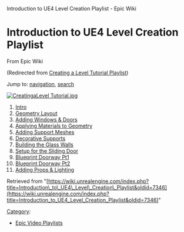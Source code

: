 Introduction to UE4 Level Creation Playlist - Epic Wiki              

Introduction to UE4 Level Creation Playlist
===========================================

From Epic Wiki

(Redirected from [Creating a Level Tutorial Playlist](/index.php?title=Creating_a_Level_Tutorial_Playlist&redirect=no "Creating a Level Tutorial Playlist"))

Jump to: [navigation](#mw-navigation), [search](#p-search)

[![CreatingaLevel Tutorial.jpg](https://d3ar1piqh1oeli.cloudfront.net/4/40/CreatingaLevel_Tutorial.jpg/400px-CreatingaLevel_Tutorial.jpg)](/File:CreatingaLevel_Tutorial.jpg)

1.  [Intro](/Introduction_to_UE4_Level_Creation_-_1_-_Intro "Introduction to UE4 Level Creation - 1 - Intro")
2.  [Geometry Layout](/Introduction_to_UE4_Level_Creation_-_2_-_Geometry_Layout "Introduction to UE4 Level Creation - 2 - Geometry Layout")
3.  [Adding Windows & Doors](/Introduction_to_UE4_Level_Creation_-_3_-_Adding_Windows_and_Doors "Introduction to UE4 Level Creation - 3 - Adding Windows and Doors")
4.  [Applying Materials to Geometry](/Introduction_to_UE4_Level_Creation_-_4_-_Applying_Materials_to_Geometry "Introduction to UE4 Level Creation - 4 - Applying Materials to Geometry")
5.  [Adding Support Meshes](/Introduction_to_UE4_Level_Creation_-_5_-_Adding_Support_Meshes "Introduction to UE4 Level Creation - 5 - Adding Support Meshes")
6.  [Decorative Supports](/Introduction_to_UE4_Level_Creation_-_6_-_Decorative_Supports "Introduction to UE4 Level Creation - 6 - Decorative Supports")
7.  [Building the Glass Walls](/Introduction_to_UE4_Level_Creation_-_7_-_Building_the_Glass_Walls "Introduction to UE4 Level Creation - 7 - Building the Glass Walls")
8.  [Setup for the Sliding Door](/Introduction_to_UE4_Level_Creation_-_8_-_Setup_for_the_Sliding_Door "Introduction to UE4 Level Creation - 8 - Setup for the Sliding Door")
9.  [Blueprint Doorway Pt1](/Introduction_to_UE4_Level_Creation_-_9_-_Blueprint_Doorway_Pt1 "Introduction to UE4 Level Creation - 9 - Blueprint Doorway Pt1")
10.  [Blueprint Doorway Pt2](/Introduction_to_UE4_Level_Creation_-_10_-_Blueprint_Doorway_Pt2 "Introduction to UE4 Level Creation - 10 - Blueprint Doorway Pt2")
11.  [Adding Props & Lighting](/Introduction_to_UE4_Level_Creation_-_11_-_Adding_Props_%26_Lighting "Introduction to UE4 Level Creation - 11 - Adding Props & Lighting")

Retrieved from "[https://wiki.unrealengine.com/index.php?title=Introduction\_to\_UE4\_Level\_Creation\_Playlist&oldid=7346](https://wiki.unrealengine.com/index.php?title=Introduction_to_UE4_Level_Creation_Playlist&oldid=7346)"

[Category](/Special:Categories "Special:Categories"):

*   [Epic Video Playlists](/Category:Epic_Video_Playlists "Category:Epic Video Playlists")